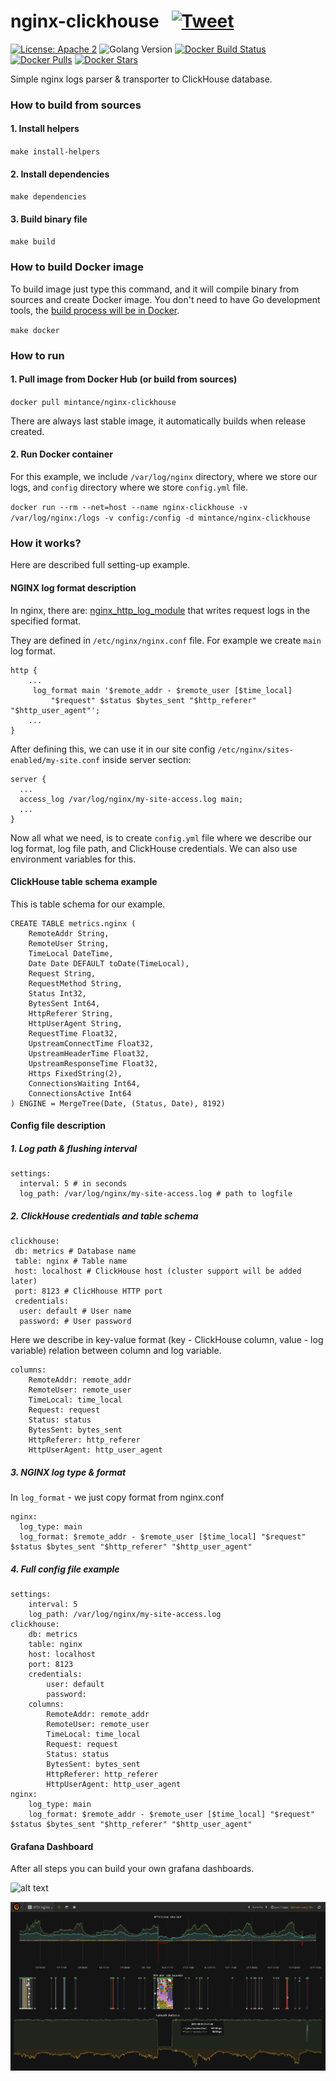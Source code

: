 # nginx-clickhouse &nbsp; [![Tweet](https://img.shields.io/twitter/url/http/shields.io.svg?style=social)](https://twitter.com/intent/tweet?text=Simple%20NGINX%20logs%20parser%20and%20transporter%20to%20ClickHouse%20database.%20&amp;url=https://github.com/mintance/nginx-clickhouse&amp;hashtags=nginx,clickhouse,golang)

[![License: Apache 2](https://img.shields.io/hexpm/l/plug.svg)](https://github.com/mintance/nginx-clickhouse/blob/master/LICENSE)
![Golang Version](https://img.shields.io/badge/golang-1.5%2B-blue.svg)
[![Docker Build Status](https://img.shields.io/docker/build/mintance/nginx-clickhouse.svg)](https://hub.docker.com/r/mintance/nginx-clickhouse/)
[![Docker Pulls](https://img.shields.io/docker/pulls/mintance/nginx-clickhouse.svg)](https://hub.docker.com/r/mintance/nginx-clickhouse/)
[![Docker Stars](https://img.shields.io/docker/stars/mintance/nginx-clickhouse.svg)](https://hub.docker.com/r/mintance/nginx-clickhouse/)

Simple nginx logs parser &amp; transporter to ClickHouse database.

### How to build from sources

#### 1. Install helpers

`make install-helpers`

#### 2. Install dependencies

`make dependencies`

#### 3. Build binary file

`make build`

### How to build Docker image

To build image just type this command, and it will compile binary from sources and create Docker image. You don't need to have Go development tools, the [build process will be in Docker](https://medium.com/travis-on-docker/multi-stage-docker-builds-for-creating-tiny-go-images-e0e1867efe5a).

`make docker`

### How to run

#### 1. Pull image from Docker Hub (or build from sources)

`docker pull mintance/nginx-clickhouse`

There are always last stable image, it automatically builds when release created.

#### 2. Run Docker container

For this example, we include `/var/log/nginx` directory, where we store our logs, and `config` directory where we store `config.yml` file.

`docker run --rm --net=host --name nginx-clickhouse -v /var/log/nginx:/logs -v config:/config -d mintance/nginx-clickhouse`

### How it works?

Here are described full setting-up example.

#### NGINX log format description

In nginx, there are: [nginx_http_log_module](http://nginx.org/en/docs/http/ngx_http_log_module.html) that writes request logs in the specified format.

They are defined in `/etc/nginx/nginx.conf` file. For example we create `main` log format.

```
http {
    ...
     log_format main '$remote_addr - $remote_user [$time_local]
         "$request" $status $bytes_sent "$http_referer" "$http_user_agent"';
    ...
}
```

After defining this, we can use it in our site config `/etc/nginx/sites-enabled/my-site.conf` inside server section:

```
server {
  ...
  access_log /var/log/nginx/my-site-access.log main;
  ...
}
```

Now all what we need, is to create `config.yml` file where we describe our log format, log file path, and ClickHouse credentials. We can also use environment variables for this.

#### ClickHouse table schema example

This is table schema for our example.

```
CREATE TABLE metrics.nginx (
    RemoteAddr String,
    RemoteUser String,
    TimeLocal DateTime,
    Date Date DEFAULT toDate(TimeLocal),
    Request String,
    RequestMethod String,
    Status Int32,
    BytesSent Int64,
    HttpReferer String,
    HttpUserAgent String,
    RequestTime Float32,
    UpstreamConnectTime Float32,
    UpstreamHeaderTime Float32,
    UpstreamResponseTime Float32,
    Https FixedString(2),
    ConnectionsWaiting Int64,
    ConnectionsActive Int64
) ENGINE = MergeTree(Date, (Status, Date), 8192)
```

#### Config file description

##### 1. Log path & flushing interval

```
settings:
  interval: 5 # in seconds
  log_path: /var/log/nginx/my-site-access.log # path to logfile
```

##### 2. ClickHouse credentials and table schema

```
clickhouse:
 db: metrics # Database name
 table: nginx # Table name
 host: localhost # ClickHouse host (cluster support will be added later)
 port: 8123 # ClicHhouse HTTP port
 credentials:
  user: default # User name
  password: # User password
```

Here we describe in key-value format (key - ClickHouse column, value - log variable) relation between column and log variable.

```
columns:
    RemoteAddr: remote_addr
    RemoteUser: remote_user
    TimeLocal: time_local
    Request: request
    Status: status
    BytesSent: bytes_sent
    HttpReferer: http_referer
    HttpUserAgent: http_user_agent
```

##### 3. NGINX log type & format

In `log_format` - we just copy format from nginx.conf

```
nginx:
  log_type: main
  log_format: $remote_addr - $remote_user [$time_local] "$request" $status $bytes_sent "$http_referer" "$http_user_agent"
```

##### 4. Full config file example

```
settings:
    interval: 5
    log_path: /var/log/nginx/my-site-access.log
clickhouse:
    db: metrics
    table: nginx
    host: localhost
    port: 8123
    credentials:
        user: default
        password:
    columns:
        RemoteAddr: remote_addr
        RemoteUser: remote_user
        TimeLocal: time_local
        Request: request
        Status: status
        BytesSent: bytes_sent
        HttpReferer: http_referer
        HttpUserAgent: http_user_agent
nginx:
    log_type: main
    log_format: $remote_addr - $remote_user [$time_local] "$request" $status $bytes_sent "$http_referer" "$http_user_agent"
```

#### Grafana Dashboard

After all steps you can build your own grafana dashboards.

![alt text](https://github.com/mintance/nginx-clickhouse/blob/master/grafana.png)

![alt text](https://github.com/openbsod/nginx2clickhouse/blob/master/iptv-status-returned.png)
